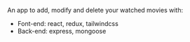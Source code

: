 An app to add, modify and delete your watched movies with:
- Font-end: react, redux, tailwindcss
- Back-end: express, mongoose